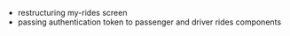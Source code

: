 - restructuring my-rides screen
- passing authentication token to passenger and driver rides components
